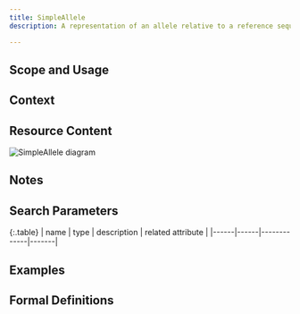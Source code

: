 ```yaml
---
title: SimpleAllele
description: A representation of an allele relative to a reference sequence. A CanonicalAllele is a composition of these, with one SimpleAllele selected as a prefered representation.

---
```


Scope and Usage
---------------

Context
-------

Resource Content
----------------
![SimpleAllele diagram](/images/SimpleAllele.svg)


Notes
-----

Search Parameters
-----------------

{:.table}
| name | type | description | related attribute |
|------|------|-------------|-------|


Examples
--------

Formal Definitions
------------------



